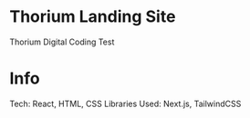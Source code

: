 # Thorium Landing Site

Thorium Digital Coding Test

# Info

Tech: React, HTML, CSS
Libraries Used: Next.js, TailwindCSS
